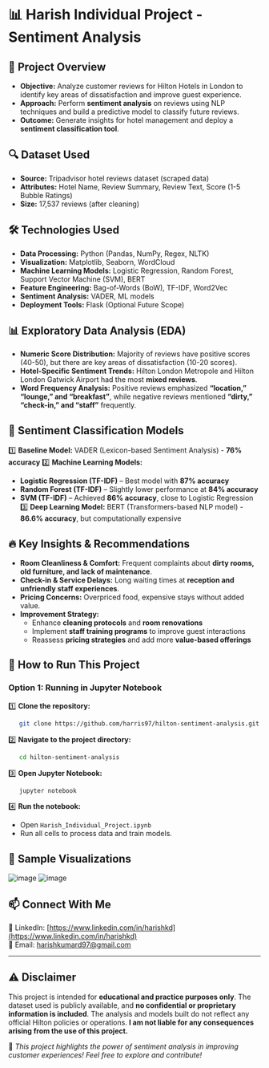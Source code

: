 # 📊 Harish Individual Project - Sentiment Analysis

## 🎯 Project Overview
- **Objective:** Analyze customer reviews for Hilton Hotels in London to identify key areas of dissatisfaction and improve guest experience.
- **Approach:** Perform **sentiment analysis** on reviews using NLP techniques and build a predictive model to classify future reviews.
- **Outcome:** Generate insights for hotel management and deploy a **sentiment classification tool**.

## 🔍 Dataset Used
- **Source:** Tripadvisor hotel reviews dataset (scraped data)
- **Attributes:** Hotel Name, Review Summary, Review Text, Score (1-5 Bubble Ratings)
- **Size:** 17,537 reviews (after cleaning)

## 🛠 Technologies Used
- **Data Processing:** Python (Pandas, NumPy, Regex, NLTK)
- **Visualization:** Matplotlib, Seaborn, WordCloud
- **Machine Learning Models:** Logistic Regression, Random Forest, Support Vector Machine (SVM), BERT
- **Feature Engineering:** Bag-of-Words (BoW), TF-IDF, Word2Vec
- **Sentiment Analysis:** VADER, ML models
- **Deployment Tools:** Flask (Optional Future Scope)

## 📊 Exploratory Data Analysis (EDA)
- **Numeric Score Distribution:** Majority of reviews have positive scores (40-50), but there are key areas of dissatisfaction (10-20 scores).
- **Hotel-Specific Sentiment Trends:** Hilton London Metropole and Hilton London Gatwick Airport had the most **mixed reviews**.
- **Word Frequency Analysis:** Positive reviews emphasized **“location,” “lounge,” and “breakfast”**, while negative reviews mentioned **“dirty,” “check-in,” and “staff”** frequently.

## 📌 Sentiment Classification Models
1️⃣ **Baseline Model:** VADER (Lexicon-based Sentiment Analysis) - **76% accuracy**
2️⃣ **Machine Learning Models:**
   - **Logistic Regression (TF-IDF)** – Best model with **87% accuracy**
   - **Random Forest (TF-IDF)** – Slightly lower performance at **84% accuracy**
   - **SVM (TF-IDF)** – Achieved **86% accuracy**, close to Logistic Regression
3️⃣ **Deep Learning Model:** BERT (Transformers-based NLP model) - **86.6% accuracy**, but computationally expensive

## 🔥 Key Insights & Recommendations
- **Room Cleanliness & Comfort:** Frequent complaints about **dirty rooms, old furniture, and lack of maintenance**.
- **Check-in & Service Delays:** Long waiting times at **reception and unfriendly staff experiences**.
- **Pricing Concerns:** Overpriced food, expensive stays without added value.
- **Improvement Strategy:**
  - Enhance **cleaning protocols** and **room renovations**
  - Implement **staff training programs** to improve guest interactions
  - Reassess **pricing strategies** and add more **value-based offerings**

## 🚀 How to Run This Project
### **Option 1: Running in Jupyter Notebook**
1️⃣ **Clone the repository:**
```bash
   git clone https://github.com/harris97/hilton-sentiment-analysis.git
```
2️⃣ **Navigate to the project directory:**
```bash
   cd hilton-sentiment-analysis
```
3️⃣ **Open Jupyter Notebook:**
```bash
   jupyter notebook
```
4️⃣ **Run the notebook:**
   - Open `Harish_Individual_Project.ipynb`
   - Run all cells to process data and train models.
     
## 📸 Sample Visualizations
![image](https://github.com/user-attachments/assets/b3cabb44-6afb-4fcd-8304-634b873465bb)
![image](https://github.com/user-attachments/assets/5b892ea5-df4b-4cd3-963a-881ddb2b1c42)


## 📫 Connect With Me
🔗 LinkedIn: [https://www.linkedin.com/in/harishkd](https://www.linkedin.com/in/harishkd)  
📧 Email: [harishkumard97@gmail.com](mailto:harishkumard97@gmail.com)

---
## ⚠️ Disclaimer
This project is intended for **educational and practice purposes only**. The dataset used is publicly available, and **no confidential or proprietary information is included**. The analysis and models built do not reflect any official Hilton policies or operations. **I am not liable for any consequences arising from the use of this project.**

🚀 *This project highlights the power of sentiment analysis in improving customer experiences! Feel free to explore and contribute!*

